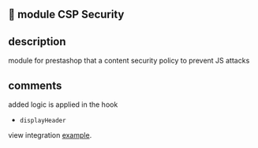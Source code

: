 ## 🧰 module CSP Security

## description

module for prestashop that a content security policy to prevent JS attacks

## comments

added logic is applied in the hook

- `displayHeader`


view integration [example](https://i.ibb.co/HqFX2Kn/cspsecurity.png).

